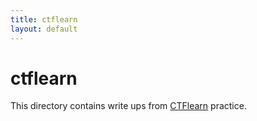 ```yaml
---
title: ctflearn
layout: default
---
```


# ctflearn

This directory contains write ups from [CTFlearn](https://ctflearn.com) practice.
